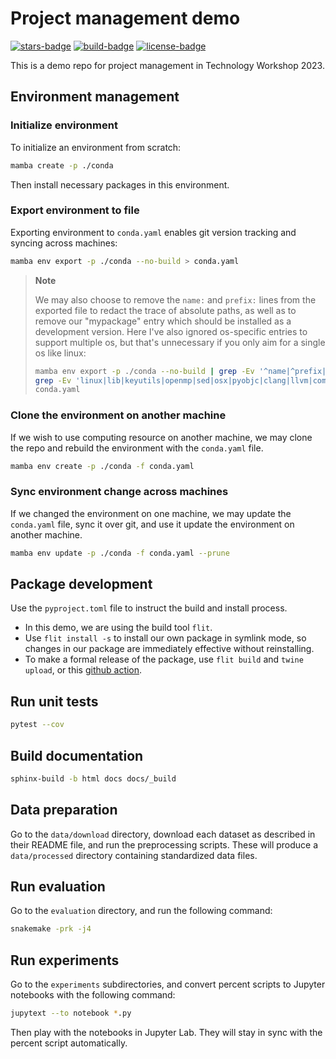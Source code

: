 # Project management demo

[![stars-badge](https://img.shields.io/github/stars/gao-lab/ProjectManagementWorkshop?logo=GitHub&color=yellow)](https://github.com/gao-lab/ProjectManagementWorkshop/stargazers)
[![build-badge](https://github.com/gao-lab/ProjectManagementWorkshop/actions/workflows/test.yaml/badge.svg)](https://github.com/gao-lab/ProjectManagementWorkshop/actions/workflows/test.yaml)
[![license-badge](https://img.shields.io/badge/License-MIT-yellow.svg)](https://opensource.org/licenses/MIT)

This is a demo repo for project management in Technology Workshop 2023.

## Environment management

### Initialize environment

To initialize an environment from scratch:

```sh
mamba create -p ./conda
```

Then install necessary packages in this environment.

### Export environment to file

Exporting environment to `conda.yaml` enables git version tracking and syncing
across machines:

```sh
mamba env export -p ./conda --no-build > conda.yaml
```

> **Note**
>
> We may also choose to remove the `name:` and `prefix:` lines from the exported
> file to redact the trace of absolute paths, as well as to remove our
> "mypackage" entry which should be installed as a development version. Here
> I've also ignored os-specific entries to support multiple os, but that's
> unnecessary if you only aim for a single os like linux:
>
> ```sh
> mamba env export -p ./conda --no-build | grep -Ev '^name|^prefix|mypackage' |
> grep -Ev 'linux|lib|keyutils|openmp|sed|osx|pyobjc|clang|llvm|compiler-rt' >
> conda.yaml
> ```

### Clone the environment on another machine

If we wish to use computing resource on another machine, we may clone the repo
and rebuild the environment with the `conda.yaml` file.

```sh
mamba env create -p ./conda -f conda.yaml
```

### Sync environment change across machines

If we changed the environment on one machine, we may update the `conda.yaml`
file, sync it over git, and use it update the environment on another machine.

```sh
mamba env update -p ./conda -f conda.yaml --prune
```

## Package development

Use the `pyproject.toml` file to instruct the build and install process.

- In this demo, we are using the build tool `flit`.
- Use `flit install -s` to install our own package in symlink mode, so changes
  in our package are immediately effective without reinstalling.
- To make a formal release of the package, use `flit build` and `twine upload`,
  or this [github action](https://github.com/pypa/gh-action-pypi-publish).


## Run unit tests

```sh
pytest --cov
```

## Build documentation

```sh
sphinx-build -b html docs docs/_build
```

## Data preparation

Go to the `data/download` directory, download each dataset as described in their
README file, and run the preprocessing scripts. These will produce a
`data/processed` directory containing standardized data files.

## Run evaluation

Go to the `evaluation` directory, and run the following command:

```sh
snakemake -prk -j4
```

## Run experiments

Go to the `experiments` subdirectories, and convert percent scripts to Jupyter
notebooks with the following command:

```sh
jupytext --to notebook *.py
```

Then play with the notebooks in Jupyter Lab. They will stay in sync with the
percent script automatically.

